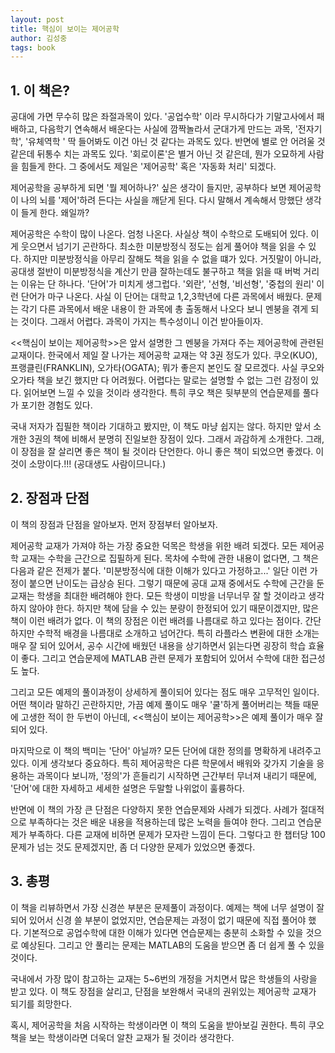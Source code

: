 ```yaml
---
layout: post
title: 핵심이 보이는 제어공학
author: 김성중
tags: book
---
```


## 1. 이 책은?

공대에 가면 무수히 많은 좌절과목이 있다. '공업수학' 이라 무시하다가 기말고사에서 패배하고, 다음학기 연속해서 배운다는 사실에 깜짝놀라서 군대가게 만드는 과목,  '전자기학', '유체역학 ' 딱 들어봐도 이건 아닌 것 같다는 과목도 있다. 반면에 별로 안 어려울 것 같은데 뒤통수 치는 과목도 있다. '회로이론'은 별거 아닌 것 같은데, 뭔가 오묘하게 사람을 힘들게 한다. 그 중에서도 제일은 '제어공학' 혹은 '자동화 처리' 되겠다.

제어공학을 공부하게 되면 '뭘 제어하나?' 싶은 생각이 들지만, 공부하다 보면 제어공학이 나의 뇌를 '제어'하려 든다는 사실을 깨닫게 된다. 다시 말해서 계속해서 망했단 생각이 들게 한다. 왜일까?

제어공학은 수학이 많이 나온다. 엄청 나온다. 사실상 책이 수학으로 도배되어 있다. 이게 웃으면서 넘기기 곤란하다. 최소한 미분방정식 정도는 쉽게 풀어야 책을 읽을 수 있다. 하지만 미분방정식을 아무리 잘해도 책을 읽을 수 없을 떄가 있다. 거짓말이 아니라, 공대생 절반이 미분방정식을 계산기 만큼 잘하는데도 불구하고 책을 읽을 때 버벅 거리는 이유는 단 하나다. '단어'가 미치게 생그럽다. '외란', '선형, '비선형', '중첩의 원리' 이런 단어가 마구 나온다. 사실 이 단어는 대학교 1,2,3학년에 다른 과목에서 배웠다. 문제는 각기 다른 과목에서 배운 내용이 한 과목에 총 출동해서 나오다 보니 멘붕을 겪게 되는 것이다. 그래서 어렵다. 과목이 가지는 특수성이니 이건 받아들이자.

<<핵심이 보이는 제어공학>>은 앞서 설명한 그 멘붕을 가져다 주는 제어공학에 관련된 교재이다. 한국에서 제일 잘 나가는 제어공학 교재는 약 3권 정도가 있다. 쿠오(KUO), 프랭클린(FRANKLIN), 오가타(OGATA); 뭐가 좋은지 본인도 잘 모르겠다. 사실 쿠오와 오가타 책을 보긴 했지만 다 어려웠다. 어렵다는 말로는 설명할 수 없는 그런 감정이 있다. 읽어보면 느낄 수 있을 것이라 생각한다. 특히 쿠오 책은 뒷부분의 연습문제를 풀다가 포기한 경험도 있다. 

국내 저자가 집필한 책이라 기대하고 봤지만, 이 책도 마냥 쉽지는 않다. 하지만 앞서 소개한 3권의 책에 비해서 분명히 진일보한 장점이 있다. 그래서 과감하게 소개한다. 그래, 이 장점을 잘 살리면 좋은 책이 될 것이라 단언한다. 아니 좋은 책이 되었으면 좋겠다. 이것이 소망이다.!!! (공대생도 사람이므니다.)

## 2. 장점과 단점

이 책의 장점과 단점을 알아보자. 먼저 장점부터 알아보자.

제어공학 교재가 가져야 하는 가장 중요한 덕목은 학생을 위한 배려 되겠다. 모든 제어공학 교재는  수학을 근간으로 집필하게 된다. 목차에 수학에 관한 내용이 없다면, 그 책은 다음과 같은 전제가 붙다. '미분방정식에 대한 이해가 있다고 가정하고...' 일단 이런 가정이 붙으면 난이도는 급상승 된다. 그렇기 때문에 공대 교재 중에서도 수학에 근간을 둔 교재는 학생을 최대한 배려해야 한다. 모든 학생이 미방을 너무너무 잘 할 것이라고 생각하지 않아야 한다. 하지만 책에 담을 수 있는 분량이 한정되어 있기 때문이겠지만, 많은 책이 이런 배려가 없다. 이 책의 장점은 이런 배려를 나름대로 하고 있다는 점이다. 간단하지만 수학적 배경을 나름대로 소개하고 넘어간다. 특히 라플라스 변환에 대한 소개는 매우 잘 되어 있어서, 공수 시간에 배웠던 내용을 상기하면서 읽는다면 굉장히 학습 효율이 좋다. 그리고 연습문제에 MATLAB 관련 문제가 포함되어 있어서 수학에 대한 접근성도 높다.

그리고 모든 예제의 풀이과정이 상세하게 풀이되어 있다는 점도 매우 고무적인 일이다. 어떤 책이라 말하긴 곤란하지만, 가끔 예제 풀이도 매우 '쿨'하게 풀어버리는 책들 때문에 고생한 적이 한 두번이 아닌데, <<핵심이 보이는 제어공학>>은 예제 풀이가 매우 잘 되어 있다.

마지막으로 이 책의 백미는 '단어' 아닐까? 모든 단어에 대한 정의를 명확하게 내려주고 있다. 이게 생각보다 중요하다. 특히 제어공학은 다른 학문에서 배워와 갖가지 기술을 응용하는 과목이다 보니까, '정의'가 흔들리기 시작하면 근간부터 무너져 내리기 때문에, '단어'에 대한 자세하고 세세한 설명은 두말할 나위없이 훌륭하다.

반면에 이 책의 가장 큰 단점은 다양하지 못한 연습문제와 사례가 되겠다. 사례가 절대적으로 부족하다는 것은 배운 내용을 적용하는데 많은 노력을 들여야 한다. 그리고 연습문제가 부족하다. 다른 교재에 비하면 문제가 모자란 느낌이 든다. 그렇다고 한 챕터당 100문제가 넘는 것도 문제겠지만, 좀 더 다양한 문제가 있었으면 좋겠다.



## 3. 총평

이 책을 리뷰하면서 가장 신경쓴 부분은 문제풀이 과정이다. 예제는 책에 너무 설명이 잘되어 있어서 신경 쓸 부분이 없었지만, 연습문제는 과정이 없기 때문에 직접 풀어야 했다. 기본적으로 공업수학에 대한 이해가 있다면 연습문제는 충분히 소화할 수 있을 것으로 예상된다. 그리고 안 풀리는 문제는 MATLAB의 도움을 받으면 좀 더 쉽게 풀 수 있을 것이다.

국내에서 가장 많이 참고하는 교재는 5~6번의 개정을 거치면서 많은 학생들의 사랑을 받고 있다. 이 책도 장점을 살리고, 단점을 보완해서 국내의 권위있는 제어공학 교재가 되기를 희망한다.

혹시, 제어공학을 처음 시작하는 학생이라면 이 책의 도움을 받아보길 권한다. 특히 쿠오 책을 보는 학생이라면 더욱더 알찬 교재가 될 것이라 생각한다.